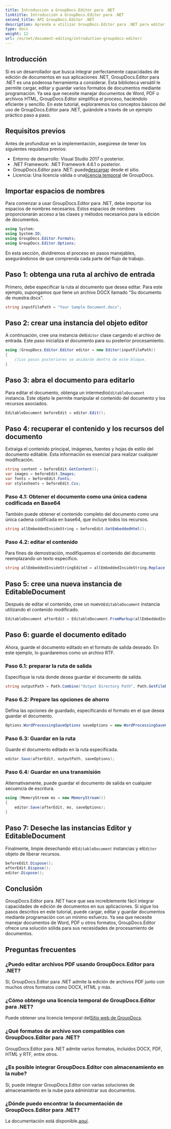 ```yaml
---
title: Introducción a GroupDocs.Editor para .NET
linktitle: Introducción a GroupDocs.Editor para .NET
second_title: API GroupDocs.Editor .NET
description: Aprenda a utilizar GroupDocs.Editor para .NET para editar documentos mediante programación con esta guía detallada paso a paso.
type: docs
weight: 12
url: /es/net/document-editing/introduction-groupdocs-editor/
---
```

## Introducción 
Si es un desarrollador que busca integrar perfectamente capacidades de edición de documentos en sus aplicaciones .NET, GroupDocs.Editor para .NET es una poderosa herramienta a considerar. Esta biblioteca versátil le permite cargar, editar y guardar varios formatos de documentos mediante programación. Ya sea que necesite manejar documentos de Word, PDF o archivos HTML, GroupDocs.Editor simplifica el proceso, haciéndolo eficiente y sencillo. En este tutorial, exploraremos los conceptos básicos del uso de GroupDocs.Editor para .NET, guiándole a través de un ejemplo práctico paso a paso.
## Requisitos previos
Antes de profundizar en la implementación, asegúrese de tener los siguientes requisitos previos:
- Entorno de desarrollo: Visual Studio 2017 o posterior.
- .NET Framework: .NET Framework 4.6.1 o posterior.
-  GroupDocs.Editor para .NET: puede[descargar](https://releases.groupdocs.com/editor/net/) desde el sitio.
-  Licencia: Una licencia válida o una[licencia temporal](https://purchase.groupdocs.com/temporary-license/) de GroupDocs.
## Importar espacios de nombres
Para comenzar a usar GroupDocs.Editor para .NET, debe importar los espacios de nombres necesarios. Estos espacios de nombres proporcionarán acceso a las clases y métodos necesarios para la edición de documentos.
```csharp
using System;
using System.IO;
using GroupDocs.Editor.Formats;
using GroupDocs.Editor.Options;
```

En esta sección, dividiremos el proceso en pasos manejables, asegurándonos de que comprenda cada parte del flujo de trabajo.
## Paso 1: obtenga una ruta al archivo de entrada
Primero, debe especificar la ruta al documento que desea editar. Para este ejemplo, supongamos que tiene un archivo DOCX llamado "Su documento de muestra.docx".
```csharp
string inputFilePath = "Your Sample Document.docx";
```
## Paso 2: crear una instancia del objeto editor
 A continuación, cree una instancia del`Editor` clase cargando el archivo de entrada. Este paso inicializa el documento para su posterior procesamiento.
```csharp
using (GroupDocs.Editor.Editor editor = new Editor(inputFilePath))
{
    //Los pasos posteriores se anidarán dentro de este bloque.
}
```
## Paso 3: abra el documento para editarlo
 Para editar el documento, obtenga un intermedio`EditableDocument` instancia. Este objeto le permite manipular el contenido del documento y los recursos asociados.
```csharp
EditableDocument beforeEdit = editor.Edit();
```
## Paso 4: recuperar el contenido y los recursos del documento
Extraiga el contenido principal, imágenes, fuentes y hojas de estilo del documento editable. Esta información es esencial para realizar cualquier modificación.
```csharp
string content = beforeEdit.GetContent();
var images = beforeEdit.Images;
var fonts = beforeEdit.Fonts;
var stylesheets = beforeEdit.Css;
```
### Paso 4.1: Obtener el documento como una única cadena codificada en Base64
También puede obtener el contenido completo del documento como una única cadena codificada en base64, que incluye todos los recursos.
```csharp
string allEmbeddedInsideString = beforeEdit.GetEmbeddedHtml();
```
### Paso 4.2: editar el contenido
Para fines de demostración, modifiquemos el contenido del documento reemplazando un texto específico.
```csharp
string allEmbeddedInsideStringEdited = allEmbeddedInsideString.Replace("Subtitle", "Edited subtitle");
```
## Paso 5: cree una nueva instancia de EditableDocument
 Después de editar el contenido, cree un nuevo`EditableDocument` instancia utilizando el contenido modificado.
```csharp
EditableDocument afterEdit = EditableDocument.FromMarkup(allEmbeddedInsideStringEdited, null);
```
## Paso 6: guarde el documento editado
Ahora, guarde el documento editado en el formato de salida deseado. En este ejemplo, lo guardaremos como un archivo RTF.
### Paso 6.1: preparar la ruta de salida
Especifique la ruta donde desea guardar el documento de salida.
```csharp
string outputPath = Path.Combine("Output Directory Path", Path.GetFileNameWithoutExtension(inputFilePath) + ".rtf");
```
### Paso 6.2: Prepare las opciones de ahorro
Defina las opciones de guardado, especificando el formato en el que desea guardar el documento.
```csharp
Options.WordProcessingSaveOptions saveOptions = new WordProcessingSaveOptions(WordProcessingFormats.Rtf);
```
### Paso 6.3: Guardar en la ruta
Guarde el documento editado en la ruta especificada.
```csharp
editor.Save(afterEdit, outputPath, saveOptions);
```
### Paso 6.4: Guardar en una transmisión
Alternativamente, puede guardar el documento de salida en cualquier secuencia de escritura.
```csharp
using (MemoryStream ms = new MemoryStream())
{
    editor.Save(afterEdit, ms, saveOptions);
}
```
## Paso 7: Deseche las instancias Editor y EditableDocument
 Finalmente, limpie desechando el`EditableDocument` instancias y el`Editor` objeto de liberar recursos.
```csharp
beforeEdit.Dispose();
afterEdit.Dispose();
editor.Dispose();
```

## Conclusión
GroupDocs.Editor para .NET hace que sea increíblemente fácil integrar capacidades de edición de documentos en sus aplicaciones. Si sigue los pasos descritos en este tutorial, puede cargar, editar y guardar documentos mediante programación con un mínimo esfuerzo. Ya sea que necesite manejar documentos de Word, PDF u otros formatos, GroupDocs.Editor ofrece una solución sólida para sus necesidades de procesamiento de documentos.
## Preguntas frecuentes
### ¿Puedo editar archivos PDF usando GroupDocs.Editor para .NET?
Sí, GroupDocs.Editor para .NET admite la edición de archivos PDF junto con muchos otros formatos como DOCX, HTML y más.
### ¿Cómo obtengo una licencia temporal de GroupDocs.Editor para .NET?
 Puede obtener una licencia temporal del[Sitio web de GroupDocs](https://purchase.groupdocs.com/temporary-license/).
### ¿Qué formatos de archivo son compatibles con GroupDocs.Editor para .NET?
GroupDocs.Editor para .NET admite varios formatos, incluidos DOCX, PDF, HTML y RTF, entre otros.
### ¿Es posible integrar GroupDocs.Editor con almacenamiento en la nube?
Sí, puede integrar GroupDocs.Editor con varias soluciones de almacenamiento en la nube para administrar sus documentos.
### ¿Dónde puedo encontrar la documentación de GroupDocs.Editor para .NET?
La documentación está disponible.[aquí](https://reference.groupdocs.com/editor/net/).